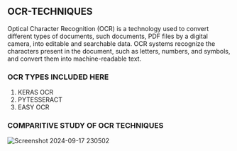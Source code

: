 ## OCR-TECHNIQUES 
Optical Character Recognition (OCR) is a technology used to convert different types of documents, such  documents, PDF files by a digital camera, into editable and searchable data. OCR systems recognize the characters present in the document, such as letters, numbers, and symbols, and convert them into machine-readable text.

### OCR TYPES INCLUDED HERE 
<ol>
  <li>KERAS OCR</li>
  <li>PYTESSERACT</li>
  <li>EASY OCR</li>
</ol>

### COMPARITIVE STUDY OF OCR TECHNIQUES 
![Screenshot 2024-09-17 230502](https://github.com/user-attachments/assets/c2abcddb-364d-42d9-b98d-7255b5e9ece3)
